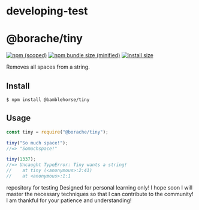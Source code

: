 # developing-test
# @borache/tiny

[![npm (scoped)](https://img.shields.io/npm/v/@borache/tiny.svg)](https://www.npmjs.com/package/@borache/tiny)
[![npm bundle size (minified)](https://img.shields.io/bundlephobia/min/@borache/tiny.svg)](https://www.npmjs.com/package/@borache/tiny)
[![install size](https://packagephobia.now.sh/badge?p=@borache/tiny)](https://packagephobia.now.sh/result?p=@borache/tiny)

Removes all spaces from a string.

## Install

```
$ npm install @bamblehorse/tiny
```

## Usage

```js
const tiny = require("@borache/tiny");

tiny("So much space!");
//=> "Somuchspace!"

tiny(1337);
//=> Uncaught TypeError: Tiny wants a string!
//    at tiny (<anonymous>:2:41)
//    at <anonymous>:1:1
```
repository for testing
Designed for personal learning only!
I hope soon I will master the necessary techniques so that I can contribute to the community!
I am thankful for your patience and understanding!
